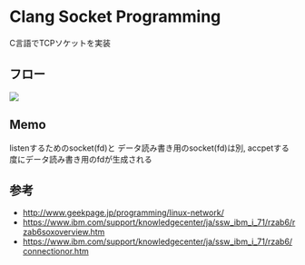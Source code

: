 # Clang Socket Programming

C言語でTCPソケットを実装

## フロー
![](https://www.ibm.com/support/knowledgecenter/ja/ssw_ibm_i_71/rzab6/rxab6502.gif)

## Memo
listenするためのsocket(fd)と データ読み書き用のsocket(fd)は別, accpetする度にデータ読み書き用のfdが生成される

## 参考
- http://www.geekpage.jp/programming/linux-network/
- https://www.ibm.com/support/knowledgecenter/ja/ssw_ibm_i_71/rzab6/rzab6soxoverview.htm
- https://www.ibm.com/support/knowledgecenter/ja/ssw_ibm_i_71/rzab6/connectionor.htm
